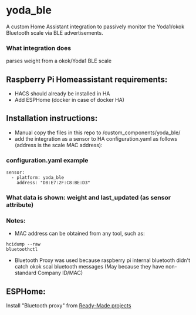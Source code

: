 # yoda_ble
A custom Home Assistant integration to passively monitor the Yoda1/okok Bluetooth scale via BLE advertisements.

### What integration does
parses weight from a okok/Yoda1 BLE scale

## Raspberry Pi Homeassistant requirements:
  - HACS should already be installed in HA
  - Add ESPHome (docker in case of docker HA)

## Installation instructions:
  - Manual copy the files in this repo to <HA config folder>/custom_components/yoda_ble/ 
  - add the integration as a sensor to HA configuration.yaml as follows (address is the scale MAC address):
### configuration.yaml example
```
sensor:
  - platform: yoda_ble
    address: "D8:E7:2F:C8:BE:D3"
```
### What data is shown: weight and last_updated (as sensor attribute)

### Notes: 
- MAC address can be obtained from any tool, such as:
```
hcidump --raw
bluetoothctl
```
- Bluetooth Proxy was used because raspberry pi internal bluetooth didn't catch okok scal bluetooth messages (May because they have non-standard Company ID/MAC) 

## ESPHome:
  Install "Bluetooth proxy" from [Ready-Made projects](https://esphome.io/projects/)
